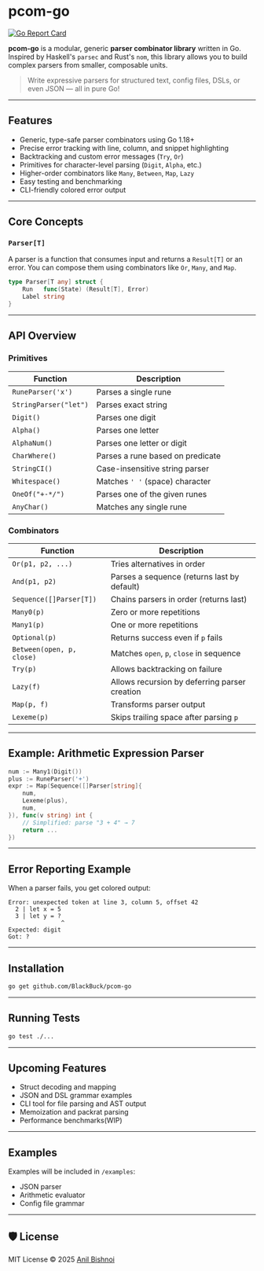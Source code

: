 # pcom-go

[![Go Report Card](https://goreportcard.com/badge/github.com/BlackBuck/pcom-go)](https://goreportcard.com/report/github.com/BlackBuck/pcom-go)

**pcom-go** is a modular, generic **parser combinator library** written in Go. Inspired by Haskell's `parsec` and Rust's `nom`, this library allows you to build complex parsers from smaller, composable units.

> Write expressive parsers for structured text, config files, DSLs, or even JSON — all in pure Go!

---

## Features

- Generic, type-safe parser combinators using Go 1.18+
- Precise error tracking with line, column, and snippet highlighting
- Backtracking and custom error messages (`Try`, `Or`)
- Primitives for character-level parsing (`Digit`, `Alpha`, etc.)
- Higher-order combinators like `Many`, `Between`, `Map`, `Lazy`
- Easy testing and benchmarking
- CLI-friendly colored error output

---

## Core Concepts

### `Parser[T]`
A parser is a function that consumes input and returns a `Result[T]` or an error. You can compose them using combinators like `Or`, `Many`, and `Map`.

```go
type Parser[T any] struct {
	Run   func(State) (Result[T], Error)
	Label string
}
````

---

## API Overview

### Primitives

| Function              | Description                      |
| --------------------- | -------------------------------- |
| `RuneParser('x')`     | Parses a single rune             |
| `StringParser("let")` | Parses exact string              |
| `Digit()`             | Parses one digit                 |
| `Alpha()`             | Parses one letter                |
| `AlphaNum()`          | Parses one letter or digit       |
| `CharWhere()`         | Parses a rune based on predicate |
| `StringCI()`          | Case-insensitive string parser   |
| `Whitespace()`        | Matches `' '` (space) character  |
| `OneOf("+-*/")`       | Parses one of the given runes    |
| `AnyChar()`           | Matches any single rune          |

### Combinators

| Function                  | Description                                   |
| ------------------------- | --------------------------------------------- |
| `Or(p1, p2, ...)`         | Tries alternatives in order                   |
| `And(p1, p2)`             | Parses a sequence (returns last by default)   |
| `Sequence([]Parser[T])`   | Chains parsers in order (returns last)        |
| `Many0(p)`                | Zero or more repetitions                      |
| `Many1(p)`                | One or more repetitions                       |
| `Optional(p)`             | Returns success even if `p` fails             |
| `Between(open, p, close)` | Matches `open`, `p`, `close` in sequence      |
| `Try(p)`                  | Allows backtracking on failure                |
| `Lazy(f)`                 | Allows recursion by deferring parser creation |
| `Map(p, f)`               | Transforms parser output                      |
| `Lexeme(p)`               | Skips trailing space after parsing `p`        |

---

## Example: Arithmetic Expression Parser

```go
num := Many1(Digit())
plus := RuneParser('+')
expr := Map(Sequence([]Parser[string]{
    num,
    Lexeme(plus),
    num,
}), func(v string) int {
    // Simplified: parse "3 + 4" → 7
    return ...
})
```

---

## Error Reporting Example

When a parser fails, you get colored output:

```text
Error: unexpected token at line 3, column 5, offset 42
  2 | let x = 5
  3 | let y = ?
               ^
Expected: digit
Got: ?
```

---

## Installation

```bash
go get github.com/BlackBuck/pcom-go
```

---

## Running Tests

```bash
go test ./...
```

---

## Upcoming Features

* Struct decoding and mapping
* JSON and DSL grammar examples
* CLI tool for file parsing and AST output
* Memoization and packrat parsing
* Performance benchmarks(WIP)

---

## Examples

Examples will be included in `/examples`:

* JSON parser
* Arithmetic evaluator
* Config file grammar

---

## 🛡️ License

MIT License © 2025 [Anil Bishnoi](https://github.com/BlackBuck)
